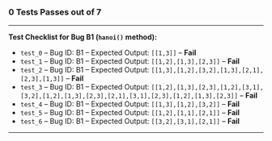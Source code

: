 ### 0 Tests Passes out of 7
---

**Test Checklist for Bug B1 (`hanoi()` method):**

* `test_0` – Bug ID: B1 – Expected Output: `[[1,3]]` – **Fail**
* `test_1` – Bug ID: B1 – Expected Output: `[[1,2],[1,3],[2,3]]` – **Fail**
* `test_2` – Bug ID: B1 – Expected Output: `[[1,3],[1,2],[3,2],[1,3],[2,1],[2,3],[1,3]]` – **Fail**
* `test_3` – Bug ID: B1 – Expected Output: `[[1,2],[1,3],[2,3],[1,2],[3,1],[3,2],[1,2],[1,3],[2,3],[2,1],[3,1],[2,3],[1,2],[1,3],[2,3]]` – **Fail**
* `test_4` – Bug ID: B1 – Expected Output: `[[1,3],[1,2],[3,2]]` – **Fail**
* `test_5` – Bug ID: B1 – Expected Output: `[[1,2],[1,1],[2,1]]` – **Fail**
* `test_6` – Bug ID: B1 – Expected Output: `[[3,2],[3,1],[2,1]]` – **Fail**

---

